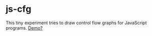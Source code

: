 js-cfg
======

This tiny experiment tries to draw control flow graphs for JavaScript programs.
[Demo?](http://mozfreddyb.github.io/js-cfg/#ZnVuY3Rpb24gZm9vKG1laCkgewogIGNvbnNvbGUubG9nKG1laCk7Cn0KCnZhciB4ID0gTWF0aC5SYW5kb20oKSoyOwppZiAoeCA+IDEpIHsKY29uc29sZS5sb2coIndob29vIik7Cn0gZWxzZSB7CmNvbnNvbGUubG9nKCJudXUgOigiKTsKfQo=)
